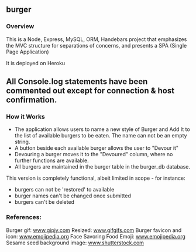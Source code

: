 ## burger

### Overview
This is a Node, Express, MySQL, ORM, Handebars project that emphasizes the MVC structure for separations of concerns, and presents a SPA (Single Page Application) 

It is deployed on Heroku

All Console.log statements have been commented out except for connection & host confirmation.
---
### How it Works
- The application allows users to name a new style of Burger and Add It to the list of available burgers to be eaten.  The name can not be an empty string.
- A button beside each available burger allows the user to "Devour it"
- Devouring a burger moves it to the "Devoured" column, where no further functions are available.
- All burgers are maintained in the burger table in the burger_db database.

This version is completely functional, albeit limited in scope - for instance: 
- burgers can not be 'restored' to available
- burger names can't be changed once submitted
- burgers can't be deleted

### References:
Burger gif: www.gipjy.com
Resized: www.gifgifs.com
Burger favicon and icon: www.emojipedia.org 
Face Savoring Food Emoji: www.emojipedia.org
Sesame seed background image: www.shutterstock.com
